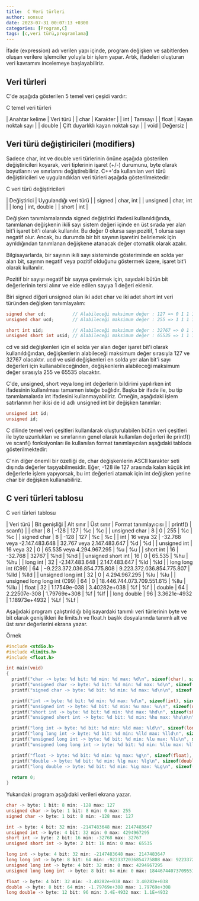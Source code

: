 ```yaml
---
title:  C Veri türleri
author: sonsuz
date: 2023-07-31 00:07:13 +0300
categories: [Program,C]
tags: [c,veri türü,programlama]
---
```





İfade (expression) adı verilen yapı içinde, program değişken ve sabitlerden oluşan verilere işlemciler yoluyla bir işlem yapar. Artık, ifadeleri oluşturan veri kavramını incelemeye başlayabiliriz.

## Veri türleri

C'de aşağıda gösterilen 5 temel veri çeşidi vardır:

C temel veri türleri

| Anahtar kelime | Veri türü |
| char | Karakter |
| int | Tamsayı |
| float | Kayan noktalı sayı |
| double | Çift duyarlıklı kayan noktalı sayı |
| void | Değersiz |

## Veri türü değiştiricileri (modifiers)

Sadece char, int ve double veri türlerinin önüne aşağıda gösterilen değiştiricileri koyarak, veri tiplerinin işaret (+/-) durumunu, byte olarak boyutlarını ve sınırlarını değiştirebiliriz. C++'da kullanılan veri türü değiştiricileri ve uygulandıkları veri türleri aşağıda gösterilmektedir:

C veri türü değiştiricileri

| Değiştirici | Uygulandığı veri türü |
| signed | char, int |
| unsigned | char, int |
| long | int, double |
| short | int |

Değişken tanımlamalarında signed değiştirici ifadesi kullanıldığında, tanımlanan değişkenin ikili sayı sistem değeri içinde en üst sırada yer alan bit'i işaret bit'i olarak kullanılır. Bu değer 0 olursa sayı pozitif, 1 olursa sayı negatif olur. Ancak, bu durumda bir bit sayının işaretini belirlemek için ayrıldığından tanımlanan değişkene atanacak değer otomatik olarak azalır.

Bilgisayarlarda, bir sayının ikili sayı sisteminde gösteriminde en solda yer alan bit, sayının negatif veya pozitif olduğunu göstermek üzere, işaret bit'i olarak kullanılır.

Pozitif bir sayıyı negatif bir sayıya çevirmek için, sayıdaki bütün bit değerlerinin tersi alınır ve elde edilen sayıya 1 değeri eklenir.

Biri signed diğeri unsigned olan iki adet char ve iki adet short int veri türünden değişken tanımlayalım:

```c
signed char cd;          // Alabileceği maksimum değer : 127 => 0 1 1 1 1 1 1 1 
unsigned char ucd;       // Alabileceği maksimum değer : 255 => 1 1 1 1 1 1 1 1

short int sid;	         // Alabileceği maksimum değer : 32767 => 0 1 1 1 1 1 1 1  1 1 1 1 1 1 1  	
unsigned short int usid; // Alabileceği maksimum değer : 65535 => 1 1 1 1 1 1 1 1  1 1 1 1 1 1 1
```

cd ve sid değişkenleri için el solda yer alan değer işaret bit'i olarak kullanıldığından, değişkenlerin alabileceği maksimum değer sırasıyla 127 ve 32767 olacaktır. ucd ve usid değişkenleri en solda yer alan bit'i sayı değerleri için kullanabileceğinden, değişkenlerin alabileceği maksimum değer sırasıyla 255 ve 65535 olacaktır. 

C'de, unsigned, short veya long int değerlerin bildirimi yapılırken int ifadesinin kullanılması tamamen isteğe bağlıdır. Başka bir ifade ile, bu tip tanımlamalarda int ifadesini kullanmayabiliriz. Örneğin, aşağıdaki işlem satırlarının her ikisi de id adlı unsigned int bir değişken tanımlar:

```c
unsigned int id;
unsigned id;
```

C dilinde temel veri çeşitleri kullanılarak oluşturulabilen bütün veri çeşitleri ile byte uzunlukları ve sınırlarının genel olarak kullanılan değerleri ile printf() ve scanf() fonksiyonları ile kullanılan format tanımlayıcıları aşağıdaki tabloda gösterilmektedir:

C'nin diğer önemli bir özelliği de, char değişkenlerin ASCII karakter seti dışında değerler taşıyabilmesidir. Eğer, -128 ile 127 arasında kalan küçük int değerlerle işlem yapıyorsak, bu int değerleri atamak için int değişken yerine char bir değişken kullanabiliriz.

## C veri türleri tablosu

C veri türleri tablosu

| Veri türü | Bit genişliği | Alt sınır | Üst sınır | Format tanımlayıcısı |
| printf() | scanf() |
| char | 8 | -128 | 127 | %c | %c |
| unsigned char | 8 | 0 | 255 | %c | %c |
| signed char | 8 | -128 | 127 | %c | %c |
| int | 16 veya 32 | -32.768 veya -2.147.483.648 | 32.767 veya 2.147.483.647 | %d | %d |
| unsigned int | 16 veya 32 | 0 | 65.535 veya 4.294.967.295 | %u | %u |
| short int | 16 | -32.768 | 32767 | %hd | %hd |
| unsigned short int | 16 | 0 | 65.535 | %hu | %hu |
| long int | 32 | -2.147.483.648 | 2.147.483.647 | %ld | %ld |
| long long int (C99) | 64 | −9.223.372.036.854.775.808 | 9.223.372.036.854.775.807 | %lld | %lld |
| unsigned long int | 32 | 0 | 4.294.967.295 | %lu | %lu |
| unsigned long long int (C99) | 64 | 0 | 18.446.744.073.709.551.615 | %llu | %llu |
| float | 32 | 1.17549e-038 | 3.40282e+038 | %f | %f |
| double | 64 | 2.22507e-308 | 1.79769e+308 | %f | %lf |
| long double | 96 | 3.3621e-4932 | 1.18973e+4932 | %Lf | %Lf |

Aşağıdaki program çalıştırıldığı bilgisayardaki tanımlı veri türlerinin byte ve bit olarak genişlikleri ile limits.h ve float.h başlık dosyalarında tanımlı alt ve üst sınır değerlerini ekrana yazar.

Örnek

```c
#include <stdio.h>
#include <limits.h>
#include <float.h>

int main(void)
{
  printf("char -> byte: %d bit: %d min: %d max: %d\n", sizeof(char), sizeof(char)*8, CHAR_MIN, CHAR_MAX);
  printf("unsigned char -> byte: %d bit: %d min: %d max: %d\n", sizeof(unsigned char), sizeof(unsigned char)*8, (unsigned char) 0, UCHAR_MAX);
  printf("signed char -> byte: %d bit: %d min: %d max: %d\n\n", sizeof(signed char), sizeof(signed char)*8, SCHAR_MIN, SCHAR_MAX);

  printf("int -> byte: %d bit: %d min: %d max: %d\n", sizeof(int), sizeof(int)*8, INT_MIN, INT_MAX);
  printf("unsigned int -> byte: %d bit: %d min: %u max: %u\n", sizeof(unsigned int), sizeof(unsigned int)*8, (unsigned int) 0, UINT_MAX);
  printf("short int -> byte: %d bit: %d min: %hd max: %hd\n", sizeof(short int), sizeof(short int)*8, SHRT_MIN, SHRT_MAX);
  printf("unsigned short int -> byte: %d bit: %d min: %hu max: %hu\n\n", sizeof(unsigned short int), sizeof(unsigned short int)*8, 0, USHRT_MAX);

  printf("long int -> byte: %d bit: %d min: %ld max: %ld\n", sizeof(long int), sizeof(long int)*8, LONG_MIN, LONG_MAX);
  printf("long long int -> byte: %d bit: %d min: %lld max: %lld\n", sizeof(long long int), sizeof(long long int)*8, LLONG_MIN, LLONG_MAX);
  printf("unsigned long int -> byte: %d bit: %d min: %lu max: %lu\n", sizeof(unsigned long int), sizeof(unsigned long int)*8, (unsigned long int) 0, ULONG_MAX);
  printf("unsigned long long int -> byte: %d bit: %d min: %llu max: %llu\n\n", sizeof(unsigned long long int), sizeof(unsigned long long int)*8, (unsigned long long int) 0, ULLONG_MAX);

  printf("float -> byte: %d bit: %d min: %g max: %g\n", sizeof(float), sizeof(float)*8, -FLT_MAX, FLT_MAX);
  printf("double -> byte: %d bit: %d min: %lg max: %lg\n", sizeof(double), sizeof(double)*8, -DBL_MAX, DBL_MAX);
  printf("long double -> byte: %d bit: %d min: %Lg max: %Lg\n", sizeof(long double), sizeof(long double)*8, -LDBL_MAX, LDBL_MAX);
  
  return 0;
}


```

Yukarıdaki program aşağıdaki verileri ekrana yazar.

```c
char -> byte: 1 bit: 8 min: -128 max: 127
unsigned char -> byte: 1 bit: 8 min: 0 max: 255
signed char -> byte: 1 bit: 8 min: -128 max: 127

int -> byte: 4 bit: 32 min: -2147483648 max: 2147483647
unsigned int -> byte: 4 bit: 32 min: 0 max: 4294967295
short int -> byte: 2 bit: 16 min: -32768 max: 32767
unsigned short int -> byte: 2 bit: 16 min: 0 max: 65535

long int -> byte: 4 bit: 32 min: -2147483648 max: 2147483647
long long int -> byte: 8 bit: 64 min: -9223372036854775808 max: 9223372036854775807
unsigned long int -> byte: 4 bit: 32 min: 0 max: 4294967295
unsigned long long int -> byte: 8 bit: 64 min: 0 max: 18446744073709551615

float -> byte: 4 bit: 32 min: -3.40282e+038 max: 3.40282e+038
double -> byte: 8 bit: 64 min: -1.79769e+308 max: 1.79769e+308
long double -> byte: 12 bit: 96 min: 3.4E-4932 max: 1.1E+4932

```
